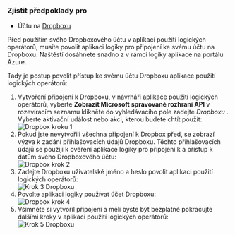### <a name="prerequisites"></a>Zjistit předpoklady pro
- Účtu na [Dropboxu](https://www.Dropbox.com/) 

Před použitím svého Dropboxového účtu v aplikaci použití logických operátorů, musíte povolit aplikaci logiky pro připojení ke svému účtu na Dropboxu. Naštěstí dosáhnete snadno z v rámci logiky aplikace na portálu Azure. 

Tady je postup povolit přístup ke svému účtu Dropboxu aplikace použití logických operátorů:

1. Vytvoření připojení k Dropboxu, v návrháři aplikace použití logických operátorů, vyberte **Zobrazit Microsoft spravované rozhraní API** v rozevíracím seznamu klikněte do vyhledávacího pole zadejte *Dropboxu* . Vyberte aktivační událost nebo akci, kterou budete chtít použít:  
  ![Dropbox kroku 1](./media/connectors-create-api-dropbox/dropbox-1.png)
2. Pokud jste nevytvořili všechna připojení k Dropbox před, se zobrazí výzva k zadání přihlašovacích údajů Dropboxu. Těchto přihlašovacích údajů se použijí k ověření aplikace logiky pro připojení k a přístup k datům svého Dropboxového účtu:  
  ![Dropbox krok 2](./media/connectors-create-api-dropbox/dropbox-2.png)
3. Zadejte Dropboxu uživatelské jméno a heslo povolit aplikaci použití logických operátorů:  
  ![Krok 3 Dropboxu](./media/connectors-create-api-dropbox/dropbox-3.png)   
4. Povolte aplikaci logiky používat účet Dropboxu:  
  ![Dropbox krok 4](./media/connectors-create-api-dropbox/dropbox-4.png)
5. Všimněte si vytvořil připojení a měli byste být bezplatné pokračujte dalšími kroky v aplikaci použití logických operátorů:  
  ![Krok 5 Dropboxu](./media/connectors-create-api-dropbox/dropbox-5.png)   
